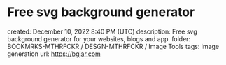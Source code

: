 # Free svg background generator

created: December 10, 2022 8:40 PM (UTC)
description: Free svg background generator for your websites, blogs and app.
folder: BOOKMRKS-MTHRFCKR / DESGN-MTHRFCKR / Image Tools
tags: image generation
url: https://bgjar.com
